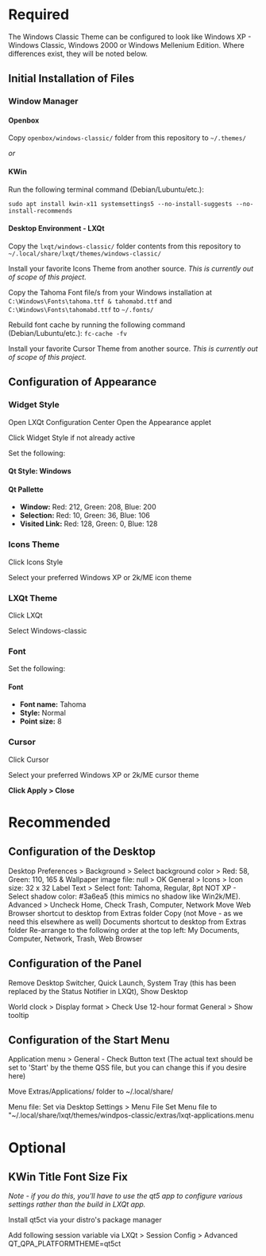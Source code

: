 # Required

The Windows Classic Theme can be configured to look like Windows XP - Windows Classic, Windows 2000 or Windows Mellenium Edition. Where differences exist, they will be noted below.

## Initial Installation of Files

### Window Manager

#### Openbox

Copy `openbox/windows-classic/` folder from this repository to `~/.themes/`

*or*

#### KWin

Run the following terminal command (Debian/Lubuntu/etc.):

`sudo apt install kwin-x11 systemsettings5 --no-install-suggests --no-install-recommends`

#### Desktop Environment - LXQt

Copy the `lxqt/windows-classic/` folder contents from this repository to `~/.local/share/lxqt/themes/windows-classic/`

Install your favorite Icons Theme from another source. *This is currently out of scope of this project.*

Copy the Tahoma Font file/s from your Windows installation at
`C:\Windows\Fonts\tahoma.ttf & tahomabd.ttf` and
`C:\Windows\Fonts\tahomabd.ttf`
to
`~/.fonts/`

Rebuild font cache by running the following command (Debian/Lubuntu/etc.):
`fc-cache -fv`

Install your favorite Cursor Theme from another source. *This is currently out of scope of this project.*

## Configuration of Appearance

### Widget Style

Open LXQt Configuration Center
Open the Appearance applet

Click Widget Style if not already active

Set the following:

#### Qt Style: Windows

#### Qt Pallette
- **Window:** Red: 212, Green: 208, Blue: 200
- **Selection:** Red: 10, Green: 36, Blue: 106
- **Visited Link:** Red: 128, Green: 0, Blue: 128

### Icons Theme

Click Icons Style

Select your preferred Windows XP or 2k/ME icon theme

### LXQt Theme

Click LXQt

Select Windows-classic

### Font

Set the following:

#### Font
- **Font name:** Tahoma
- **Style:** Normal
- **Point size:** 8

### Cursor

Click Cursor

Select your preferred Windows XP or 2k/ME cursor theme

**Click Apply > Close**

# Recommended

## Configuration of the Desktop

Desktop Preferences > Background > Select background color > Red: 58, Green: 110, 165 & Wallpaper image file: null > OK
General > Icons > Icon size: 32 x 32
Label Text > Select font: Tahoma, Regular, 8pt
NOT XP - Select shadow color: #3a6ea5 (this mimics no shadow like Win2k/ME).
Advanced > Uncheck Home, Check Trash, Computer, Network
Move Web Browser shortcut to desktop from Extras folder
Copy (not Move - as we need this elsewhere as well) Documents shortcut to desktop from Extras folder
Re-arrange to the following order at the top left: My Documents, Computer, Network, Trash, Web Browser

## Configuration of the Panel

Remove Desktop Switcher, Quick Launch, System Tray (this has been replaced by the Status Notifier in LXQt), Show Desktop

World clock > Display format > Check Use 12-hour format
General > Show tooltip

## Configuration of the Start Menu

Application menu > General - Check Button text (The actual text should be set to 'Start' by the theme QSS file, but you can change this if you desire here)

Move Extras/Applications/ folder to ~/.local/share/

Menu file: Set via Desktop Settings > Menu File
Set Menu file to "~/.local/share/lxqt/themes/windpos-classic/extras/lxqt-applications.menu

# Optional

## KWin Title Font Size Fix

*Note - if you do this, you'll have to use the qt5 app to configure various settings rather than the build in LXQt app.*

Install qt5ct via your distro's package manager

Add following session variable via LXQt > Session Config > Advanced
QT_QPA_PLATFORMTHEME=qt5ct
